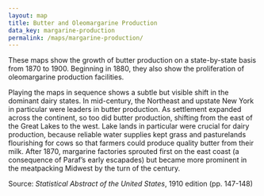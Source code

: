 ```yaml
---
layout: map
title: Butter and Oleomargarine Production
data_key: margarine-production
permalink: /maps/margarine-production/
---
```


These maps show the growth of butter production on a state-by-state
basis from 1870 to 1900. Beginning in 1880, they also show the
proliferation of oleomargarine production facilities.

Playing the maps in sequence shows a subtle but visible shift in
the dominant dairy states. In mid-century, the Northeast and
upstate New York in particular were leaders in butter production.
As settlement expanded across the continent, so too did butter
production, shifting from the east of the Great Lakes to the west.
Lake lands in particular were crucial for dairy production, because
reliable water supplies kept grass and pasturelands flourishing
for cows so that farmers could produce quality butter from their
milk. After 1870, margarine factories sprouted first on the east
coast (a consequence of Paraf’s early escapades) but became more
prominent in the meatpacking Midwest by the turn of the century.

Source: _Statistical Abstract of the United States_, 1910 edition (pp. 147-148)
